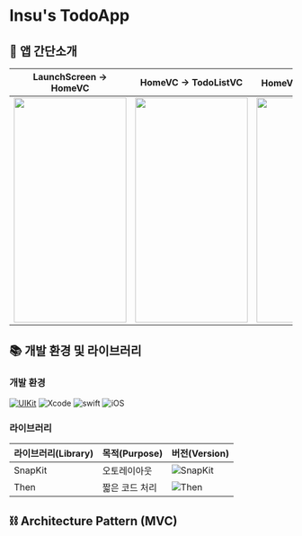# Insu's TodoApp

## 📱 앱 간단소개

| LaunchScreen -> HomeVC | HomeVC -> TodoListVC | HomeVC -> Todo완료VC | Todo 추가 |
| --------------- | --------------- | --------------- | --------------- |
| <img src = "https://github.com/Insuuu24/Insu-TodoApp/assets/117909631/d3f35d0b-a67a-4d4a-895d-d7050fb930d8" width = "200" height = "400"/> | <img src = "https://github.com/Insuuu24/Insu-TodoApp/assets/117909631/5c6a5aa3-9b58-411d-a773-f7fc60f9b44b" width = "200" height = "400"/> | <img src = "https://github.com/Insuuu24/Insu-TodoApp/assets/117909631/51f536b6-3cc6-4cdd-8db7-d51994c83d04" width = "200" height = "400"/>  | <img src = "https://github.com/Insuuu24/Insu-TodoApp/assets/117909631/d6a0e531-6b5b-413a-a669-86a157f4464d" width = "200" height = "400"/>  |


## 📚 개발 환경 및 라이브러리

### 개발 환경

[![UIKit](https://img.shields.io/badge/UIKit-iOS-black.svg?style=square)](https://swift.org) ![Xcode](https://img.shields.io/badge/Xcode-14.3.1-blue) ![swift](https://img.shields.io/badge/swift-5.8.1-orange) ![iOS](https://img.shields.io/badge/iOS-15.0-yellow)

### 라이브러리

| 라이브러리(Library) | 목적(Purpose)            | 버전(Version)                                                |
| ------------------- | ------------------------ | ------------------------------------------------------------ |
| SnapKit             | 오토레이아웃             | ![SnapKit](https://img.shields.io/badge/SnapKit-5.6.0-skyblue) |
| Then                | 짧은 코드 처리           | ![Then](https://img.shields.io/badge/Then-3.0.0-white) |

## ⛓️ Architecture Pattern (MVC)
